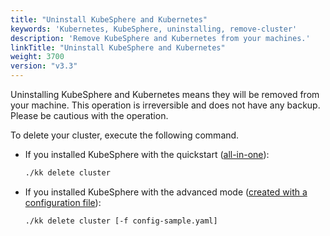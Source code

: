 ```yaml
---
title: "Uninstall KubeSphere and Kubernetes"
keywords: 'Kubernetes, KubeSphere, uninstalling, remove-cluster'
description: 'Remove KubeSphere and Kubernetes from your machines.'
linkTitle: "Uninstall KubeSphere and Kubernetes"
weight: 3700
version: "v3.3"
---
```



Uninstalling KubeSphere and Kubernetes means they will be removed from your machine. This operation is irreversible and does not have any backup. Please be cautious with the operation.

To delete your cluster, execute the following command.

- If you installed KubeSphere with the quickstart ([all-in-one](../../quick-start/all-in-one-on-linux/)):

    ```bash
    ./kk delete cluster
    ```

- If you installed KubeSphere with the advanced mode ([created with a configuration file](../introduction/multioverview/#step-3-create-a-cluster)):

    ```bash
    ./kk delete cluster [-f config-sample.yaml]
    ```

